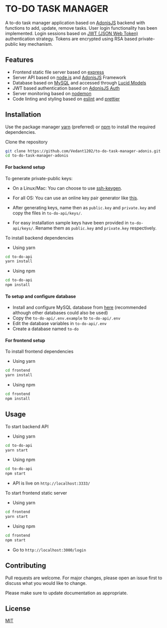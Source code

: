 # TO-DO TASK MANAGER

A to-do task manager application based on [AdonisJS](https://adonisjs.com/) backend with functions to add, update, remove tasks. User login functionality has been implemented.
Login sessions based on [JWT (JSON Web Token)](https://jwt.io/) authentication strategy. Tokens are encrypted using RSA based private-public key mechanism.

## Features

 - Frontend static file server based on [express](https://expressjs.com/)
 - Server API based on [node.js](https://nodejs.org/en/) and [AdonisJS](https://adonisjs.com/) Framework
 - Database based on [MySQL](https://www.mysql.com/) and accessed through [Lucid Models](https://adonisjs.com/docs/4.0/lucid)
 - JWT based authentication based on [AdonisJS Auth](https://adonisjs.com/docs/4.0/authentication)
 - Server monitoring based on [nodemon](https://nodemon.io/)
 - Code linting and styling based on [eslint](https://eslint.org/) and [prettier](https://prettier.io/)

## Installation

Use the package manager [yarn](https://classic.yarnpkg.com/en/) (preferred) or [npm](https://www.npmjs.com/) to install the
required dependencies.

Clone the repository
```bash
git clone https://github.com/Vedant1202/to-do-task-manager-adonis.git
cd to-do-task-manager-adonis
```

#### For backend setup

To generate private-public keys:

- On a Linux/Mac:
You can choose to use [ssh-keygen](https://www.ssh.com/ssh/keygen/).

- For all OS:
You can use an online key pair generator like [this](https://travistidwell.com/jsencrypt/demo/).

- After generating keys, name then as `public.key` and `private.key` and copy the files in `to-do-api/keys/`.
- For easy installation sample keys have been provided in `to-do-api/keys/`. Rename them as `public.key` and `private.key` respectively.

To install backend dependencies

- Using yarn
```bash
cd to-do-api
yarn install
```

- Using npm
```bash
cd to-do-api
npm install
```

#### To setup and configure database

- Install and configure MySQL database from [here](https://www.mysql.com/downloads/) (recommended although other databases could also be used)
- Copy the `to-do-api/.env.example` to `to-do-api/.env`
- Edit the database variables in `to-do-api/.env`
- Create a database named `to-do`

#### For frontend setup

To install frontend dependencies

 - Using yarn

```bash
cd frontend
yarn install
```

 - Using npm

```bash
cd frontend
npm install
```

## Usage

To start backend API

 - Using yarn

```bash
cd to-do-api
yarn start
```

 - Using npm

```bash
cd to-do-api
npm start
```

 - API is live on `http://localhost:3333/`


To start frontend static server

 - Using yarn

```bash
cd frontend
yarn start
```

 - Using npm

```bash
cd frontend
npm start
```

 - Go to `http://localhost:3000/login`


## Contributing
Pull requests are welcome. For major changes, please open an issue first to discuss what you would like to change.

Please make sure to update documentation as appropriate.

## License
[MIT](https://choosealicense.com/licenses/mit/)